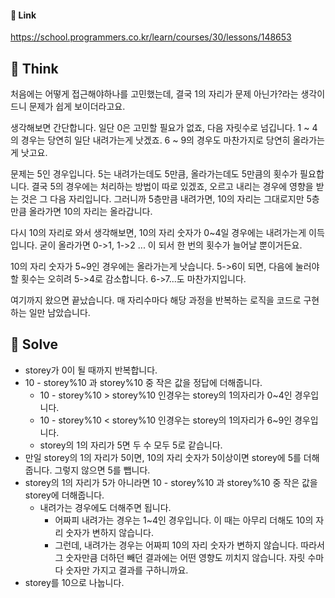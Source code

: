 #### 🔗 Link

﻿https://school.programmers.co.kr/learn/courses/30/lessons/148653

## 🤔 Think
 처음에는 어떻게 접근해야하나를 고민했는데, 결국 1의 자리가 문제 아닌가?라는 생각이 드니 문제가 쉽게 보이더라고요.

 생각해보면 간단합니다. 일단 0은 고민할 필요가 없죠, 다음 자릿수로 넘깁니다. 1 ~ 4의 경우는 당연히 일단 내려가는게 낫겠죠. 6 ~ 9의 경우도 마찬가지로 당연히 올라가는게 낫고요.

 문제는 5인 경우입니다. 5는 내려가는데도 5만큼, 올라가는데도 5만큼의 횟수가 필요합니다. 결국 5의 경우에는 처리하는 방법이 따로 있겠죠, 오르고 내리는 경우에 영향을 받는 것은 그 다음 자리입니다. 그러니까 5층만큼 내려가면, 10의 자리는 그대로지만 5층만큼 올라가면 10의 자리는 올라갑니다.

 다시 10의 자리로 와서 생각해보면, 10의 자리 숫자가 0~4일 경우에는 내려가는게 이득입니다. 굳이 올라가면 0->1, 1->2 ... 이 되서 한 번의 횟수가 늘어날 뿐이거든요.

 10의 자리 숫자가 5~9인 경우에는 올라가는게 낫습니다. 5->6이 되면, 다음에 눌러야 할 횟수는 오히려 5->4로 감소합니다. 6->7...도 마찬가지입니다.

 여기까지 왔으면 끝났습니다. 매 자리수마다 해당 과정을 반복하는 로직을 코드로 구현하는 일만 남았습니다.

## 🔎 Solve
- storey가 0이 될 때까지 반복합니다.
- 10 - storey%10 과 storey%10 중 작은 값을 정답에 더해줍니다.
  - 10 - storey%10 > storey%10 인경우는 storey의 1의자리가 0~4인 경우입니다.
  - 10 - storey%10 < storey%10 인경우는 storey의 1의자리가 6~9인 경우입니다.
  - storey의 1의 자리가 5면 두 수 모두 5로 같습니다.
- 만일 storey의 1의 자리가 5이면, 10의 자리 숫자가 5이상이면 storey에 5를 더해줍니다. 그렇지 않으면 5를 뺍니다.
- storey의 1의 자리가 5가 아니라면 10 - storey%10 과 storey%10 중 작은 값을 storey에 더해줍니다.
  - 내려가는 경우에도 더해주면 됩니다.
    - 어짜피 내려가는 경우는 1~4인 경우입니다. 이 때는 아무리 더해도 10의 자리 숫자가 변하지 않습니다. 
    - 그런데, 내려가는 경우는 어짜피 10의 자리 숫자가 변하지 않습니다. 따라서 그 숫자만큼 더하던 빼던 결과에는 어떤 영향도 끼치지 않습니다. 자릿 수마다 숫자만 가지고 결과를 구하니까요.
- storey를 10으로 나눕니다.
